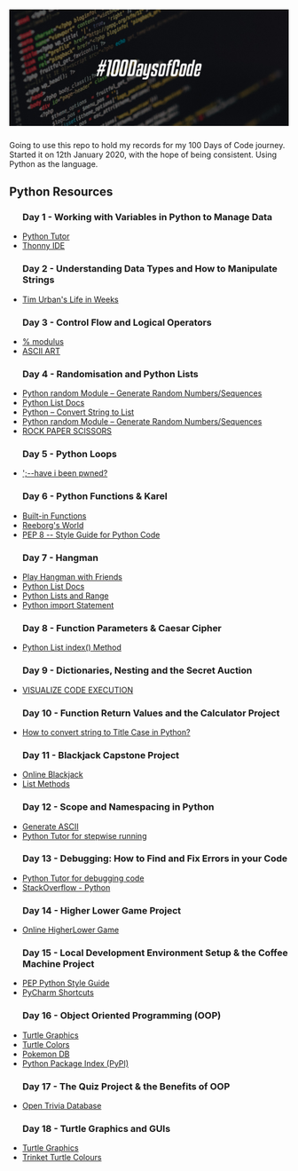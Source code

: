 # <img src="./res/100DaysOfCode.jpg">
Going to use this repo to hold my records for my 100 Days of Code journey.
Started it on 12th January 2020, with the hope of being consistent.
Using Python as the language.

<h2>Python Resources</h2>
<ul>
    <h3>Day 1 - Working with Variables in Python to Manage Data</h3>
    <li><a href="http://pythontutor.com/">Python Tutor</a></li>
    <li><a href="https://thonny.org/">Thonny IDE</a></li>
    <h3>Day 2 - Understanding Data Types and How to Manipulate Strings</h3>
    <li><a href="https://waitbutwhy.com/2014/05/life-weeks.html">Tim Urban's Life in Weeks</a></li>
    <h3>Day 3 - Control Flow and Logical Operators</h3>
    <li><a href="https://python-reference.readthedocs.io/en/latest/docs/operators/modulus.html">% modulus</a></li>
    <li><a href="https://ascii.co.uk/art">ASCII ART</a></li>
    <h3>Day 4 - Randomisation and Python Lists</h3>
    <li><a href="https://www.askpython.com/python-modules/python-random-module-generate-random-numbers-sequences">Python random Module – Generate Random Numbers/Sequences</a></li>
    <li><a href="https://docs.python.org/3/tutorial/datastructures.html">Python List Docs</a></li>
    <li><a href="https://www.askpython.com/python/string/python-convert-string-to-list">Python – Convert String to List</a></li>
    <li><a href="https://www.askpython.com/python-modules/python-random-module-generate-random-numbers-sequences">Python random Module – Generate Random Numbers/Sequences</a></li>
    <li><a href="https://www.wrpsa.com/">ROCK PAPER SCISSORS</a></li>
    <h3>Day 5 - Python Loops</h3>
    <li><a href="https://haveibeenpwned.com/">';--have i been pwned?</a></li>
    <h3>Day 6 - Python Functions & Karel</h3>
    <li><a href="https://docs.python.org/3/library/functions.html">Built-in Functions</a></li>
    <li><a href="https://reeborg.ca/reeborg.html?lang=en&mode=python&menu=worlds%2Fmenus%2Freeborg_intro_en.json&name=Alone&url=worlds%2Ftutorial_en%2Falone.json">Reeborg's World</a></li>
    <li><a href="https://www.python.org/dev/peps/pep-0008/">PEP 8 -- Style Guide for Python Code</a></li>
    <h3>Day 7 - Hangman</h3>
    <li><a href="https://hangmanwordgame.com/?fca=1&success=0#/">Play Hangman with Friends</a></li>
    <li><a href="https://developers.google.com/edu/python/lists#for-and-in">Python List Docs</a></li>
    <li><a href="https://developers.google.com/edu/python/lists#range">Python Lists and Range</a></li>
    <li><a href="https://www.askpython.com/python/python-import-statement">Python import Statement</a></li>
    <h3>Day 8 - Function Parameters & Caesar Cipher</h3>
    <li><a href="https://www.w3schools.com/python/ref_list_index.asp">Python List index() Method</a></li>
    <h3>Day 9 - Dictionaries, Nesting and the Secret Auction</h3>
    <li><a href="http://www.pythontutor.com/">VISUALIZE CODE EXECUTION</a></li>
    <h3>Day 10 - Function Return Values and the Calculator Project</h3>
    <li><a href="https://stackoverflow.com/questions/8347048/how-to-convert-string-to-title-case-in-python">How to convert string to Title Case in Python?</a></li>
    <h3>Day 11 - Blackjack Capstone Project</h3>
    <li><a href="https://games.washingtonpost.com/games/blackjack/">Online Blackjack</a></li>
    <li><a href="https://developers.google.com/edu/python/lists#list-methods">List Methods</a></li>
    <h3>Day 12 - Scope and Namespacing in Python</h3>
    <li><a href="http://patorjk.com/software/taag/#p=display&f=Graffiti&t=Type%20Something%20">Generate ASCII</a></li>
    <li><a href="http://www.pythontutor.com/visualize.html#mode=edit">Python Tutor for stepwise running</a></li>
    <h3>Day 13 - Debugging: How to Find and Fix Errors in your Code</h3>
    <li><a href="http://www.pythontutor.com/visualize.html#mode=edit">Python Tutor for debugging code</a></li>
    <li><a href="https://stackoverflow.com/questions/tagged/python">StackOverflow - Python</a></li>
    <h3>Day 14 - Higher Lower Game Project</h3>
    <li><a href="http://www.higherlowergame.com/">Online HigherLower Game</a></li>
    <h3>Day 15 - Local Development Environment Setup & the Coffee Machine Project</h3>
    <li><a href="https://www.python.org/dev/peps/pep-0008/">PEP Python Style Guide</a></li>
    <li><a href="https://www.jetbrains.com/help/pycharm/running-and-debugging-shortcuts.html?keymap=secondary_windows">PyCharm Shortcuts</a></li>
    <h3>Day 16 - Object Oriented Programming (OOP)</h3>
    <li><a href="https://docs.python.org/3/library/turtle.html">Turtle Graphics</a></li>
    <li><a href="https://cs111.wellesley.edu/labs/lab01/colors">Turtle Colors</a></li>
    <li><a href="https://pokemondb.net/pokedex/game/x-y">Pokemon DB</a></li>
    <li><a href="https://pypi.org/">Python Package Index (PyPI)</a></li>
    <h3>Day 17 - The Quiz Project & the Benefits of OOP</h3>
    <li><a href="https://opentdb.com/">Open Trivia Database</a></li>
    <h3>Day 18 - Turtle Graphics and GUIs</h3>
    <li><a href="https://docs.python.org/3/library/turtle.html">Turtle Graphics</a></li>
    <li><a href="https://trinket.io/docs/colors">Trinket Turtle Colours</a></li>
</ul>